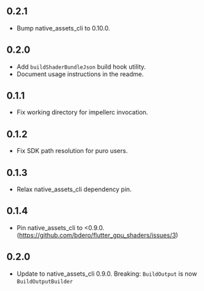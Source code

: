 ## 0.2.1

* Bump native_assets_cli to 0.10.0.

## 0.2.0

* Add `buildShaderBundleJson` build hook utility.
* Document usage instructions in the readme.

## 0.1.1

* Fix working directory for impellerc invocation.

## 0.1.2

* Fix SDK path resolution for puro users.

## 0.1.3

* Relax native_assets_cli dependency pin.

## 0.1.4

* Pin native_assets_cli to <0.9.0.
  (https://github.com/bdero/flutter_gpu_shaders/issues/3)

## 0.2.0

* Update to native_assets_cli 0.9.0.
  Breaking: `BuildOutput` is now `BuildOutputBuilder`
